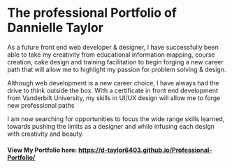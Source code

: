 # The professional Portfolio of Dannielle Taylor

As a future front end web developer & designer, I have successfully been able to take my creativity from educational information mapping, course creation, cake design and training facilitation to begin forging a new career path that will allow me to highlight my passion for problem solving & design.

Although web development is a new career choice, I have always had the drive to think outside the box. With a certificate in front end development from Vanderbilt University, my skills in UI/UX design will allow me to forge new professional paths

I am now searching for opportunities to focus the wide range skills learned, towards pushing the limits as a designer and while infusing each design with creativity and beauty.


#### View My Portfolio here: https://d-taylor6403.github.io/Professional-Portfolio/  